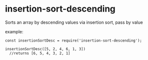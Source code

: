 # insertion-sort-descending

Sorts an array by descending values via insertion sort, pass by value

example:

```
const insertionSortDesc = require('insertion-sort-descending');

insertionSortDesc([5, 2, 4, 6, 1, 3])
  //returns [6, 5, 4, 3, 2, 1]
```

